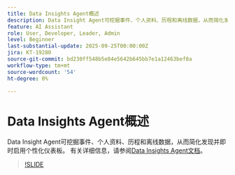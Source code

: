 ```yaml
---
title: Data Insights Agent概述
description: Data Insight Agent可挖掘事件、个人资料、历程和离线数据，从而简化发现并即时启用个性化仪表板。
feature: AI Assistant
role: User, Developer, Leader, Admin
level: Beginner
last-substantial-update: 2025-09-25T00:00:00Z
jira: KT-19280
source-git-commit: bd230ff548b5e84e5642b645bb7e1a12463bef8a
workflow-type: tm+mt
source-wordcount: '54'
ht-degree: 0%

---
```


# Data Insights Agent概述

Data Insight Agent可挖掘事件、个人资料、历程和离线数据，从而简化发现并即时启用个性化仪表板。 有关详细信息，请参阅[Data Insights Agent文档](https://experienceleague.adobe.com/zh-hans/docs/analytics-platform/using/cja-overview/cja-b2c-overview/data-analysis-ai)。

>[!SLIDE](data-insights-agent-overview)
